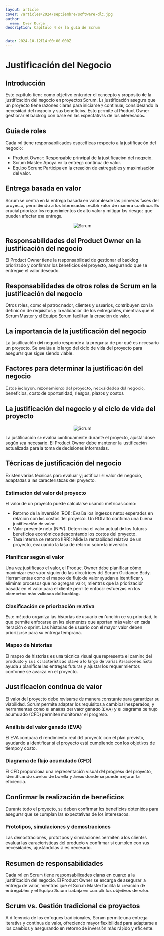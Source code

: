 ```yaml
---
layout: article
cover: /articles/2024/septiembre/software-dlc.jpg
author:
  name: Ever Burga
description: Capítulo 4 de la guía de Scrum


date: 2024-10-12T14:00:00.000Z
---
```


# Justificación del Negocio

## Introducción
Este capítulo tiene como objetivo entender el concepto y propósito de la justificación del negocio en proyectos Scrum. La justificación asegura que un proyecto tiene razones claras para iniciarse y continuar, considerando la necesidad del negocio y sus beneficios. Esto permite al Product Owner gestionar el backlog con base en las expectativas de los interesados.

## Guía de roles
Cada rol tiene responsabilidades específicas respecto a la justificación del negocio:

- Product Owner: Responsable principal de la justificación del negocio.
- Scrum Master: Apoya en la entrega continua de valor.
- Equipo Scrum: Participa en la creación de entregables y maximización del valor.

## Entrega basada en valor
Scrum se centra en la entrega basada en valor desde las primeras fases del proyecto, permitiendo a los interesados recibir valor de manera continua. Es crucial priorizar los requerimientos de alto valor y mitigar los riesgos que pueden afectar esa entrega.

<p align="center">
  <img src="/articles/2024/octubre/scrum-diferencias.png" alt="Scrum">
</p>

## Responsabilidades del Product Owner en la justificación del negocio
El Product Owner tiene la responsabilidad de gestionar el backlog priorizado y confirmar los beneficios del proyecto, asegurando que se entregue el valor deseado.

## Responsabilidades de otros roles de Scrum en la justificación del negocio
Otros roles, como el patrocinador, clientes y usuarios, contribuyen con la definición de requisitos y la validación de los entregables, mientras que el Scrum Master y el Equipo Scrum facilitan la creación de valor.

## La importancia de la justificación del negocio
La justificación del negocio responde a la pregunta de por qué es necesario un proyecto. Se evalúa a lo largo del ciclo de vida del proyecto para asegurar que sigue siendo viable.

## Factores para determinar la justificación del negocio
Estos incluyen: razonamiento del proyecto, necesidades del negocio, beneficios, costo de oportunidad, riesgos, plazos y costos.

## La justificación del negocio y el ciclo de vida del proyecto
<p align="center">
  <img src="/articles/2024/octubre/scrum-justificacion-negocio.png" alt="Scrum">
</p>

La justificación se evalúa continuamente durante el proyecto, ajustándose según sea necesario. El Product Owner debe mantener la justificación actualizada para la toma de decisiones informadas.

## Técnicas de justificación del negocio
Existen varias técnicas para evaluar y justificar el valor del negocio, adaptadas a las características del proyecto.

### Estimación del valor del proyecto
El valor de un proyecto puede calcularse usando métricas como:

- Retorno de la inversión (ROI): Evalúa los ingresos netos esperados en relación con los costos del proyecto. Un ROI alto confirma una buena justificación de valor.
- Valor presente neto (NPV): Determina el valor actual de los futuros beneficios económicos descontando los costos del proyecto.
- Tasa interna de retorno (IRR): Mide la rentabilidad relativa de un proyecto, evaluando la tasa de retorno sobre la inversión.

### Planificar según el valor
Una vez justificado el valor, el Product Owner debe planificar cómo maximizar ese valor siguiendo las directrices del Scrum Guidance Body. Herramientas como el mapeo de flujo de valor ayudan a identificar y eliminar procesos que no agregan valor, mientras que la priorización basada en el valor para el cliente permite enfocar esfuerzos en los elementos más valiosos del backlog.

### Clasificación de priorización relativa
Este método organiza las historias de usuario en función de su prioridad, lo que permite enfocarse en los elementos que aportan más valor en cada iteración o sprint. Las historias de usuario con el mayor valor deben priorizarse para su entrega temprana.

### Mapeo de historias
El mapeo de historias es una técnica visual que representa el camino del producto y sus características clave a lo largo de varias iteraciones. Esto ayuda a planificar las entregas futuras y ajustar los requerimientos conforme se avanza en el proyecto.

## Justificación continua de valor
El valor del proyecto debe revisarse de manera constante para garantizar su viabilidad. Scrum permite adaptar los requisitos a cambios inesperados, y herramientas como el análisis del valor ganado (EVA) y el diagrama de flujo acumulado (CFD) permiten monitorear el progreso.

### Análisis del valor ganado (EVA)
El EVA compara el rendimiento real del proyecto con el plan previsto, ayudando a identificar si el proyecto está cumpliendo con los objetivos de tiempo y costo.

### Diagrama de flujo acumulado (CFD)
El CFD proporciona una representación visual del progreso del proyecto, identificando cuellos de botella y áreas donde se puede mejorar la eficiencia.

## Confirmar la realización de beneficios
Durante todo el proyecto, se deben confirmar los beneficios obtenidos para asegurar que se cumplan las expectativas de los interesados.

### Prototipos, simulaciones y demostraciones
Las demostraciones, prototipos y simulaciones permiten a los clientes evaluar las características del producto y confirmar si cumplen con sus necesidades, ajustándolas si es necesario.

## Resumen de responsabilidades
Cada rol en Scrum tiene responsabilidades claras en cuanto a la justificación del negocio. El Product Owner se encarga de asegurar la entrega de valor, mientras que el Scrum Master facilita la creación de entregables y el Equipo Scrum trabaja en cumplir los objetivos de valor.

## Scrum vs. Gestión tradicional de proyectos
A diferencia de los enfoques tradicionales, Scrum permite una entrega iterativa y continua de valor, ofreciendo mayor flexibilidad para adaptarse a los cambios y asegurando un retorno de inversión más rápido y eficiente.


